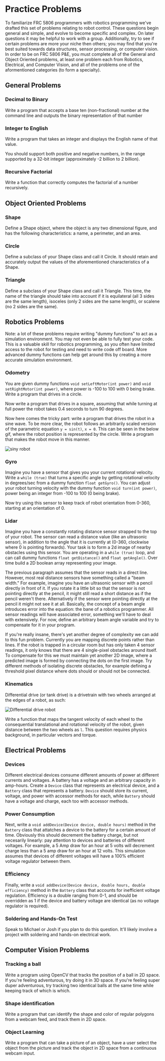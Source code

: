 # Practice Problems

To familiarize FRC 5806 programmers with robotics programming we've drafted this set of problems relating to robot control. These questions begin general and simple, and evolve to become specific and complex. On later questions it may be helpful to work with a group. Additionally, try to see if certain problems are more your niche then others; you may find that you're best suited towards data structures, sensor processing, or computer vision.  In order to be on FRC 5806 P&E, you must complete all of the General and Object Oriented problems, at least one problem each from Robotics, Electrical, and Computer Vision, and all of the problems one of the aformentioned categories (to form a specialty).

## General Problems

### Decimal to Binary

Write a program that accepts a base ten (non-fractional) number at the command line and outputs the binary representation of that number

### Integer to English

Write a program that takes an integer and displays the English name of that value.

You should support both positive and negative numbers, in the range supported by a 32-bit integer (approximately -2 billion to 2 billion).

### Recursive Factorial

Write a function that correctly computes the factorial of a number recursively.

## Object Oriented Problems

### Shape

Define a Shape object, where the object is any two dimensional figure, and has the following characteristics: a name, a perimeter, and an area.

### Circle

Define a subclass of your Shape class and call it Circle. It should retain and accurately output the values of the aforementioned characteristics of a Shape.

### Triangle

Define a subclass of your Shape class and call it Triangle. This time, the name of the triangle should take into account if it is equilateral (all 3 sides are the same length), isoceles (only 2 sides are the same length), or scalene (no 2 sides are the same).

## Robotics Problems

Note: a lot of these problems require writing "dummy functions" to act as a simulation environment.  You may not even be able to fully test your code.  This is a valuable skill for robotics programming, as you often have limited access to the robot for testing and need to write code off board.  More advanced dummy functions can help get around this by creating a more accurate simulation environment.

### Odometry

You are given dummy functions `void setLeftMotor(int power)` and `void setRightMotor(int power)`, where power is -100 to 100 with 0 being brake.  Write a program that drives in a circle.

Now write a program that drives in a square, assuming that while turning at full power the robot takes 0.4 seconds to turn 90 degrees.

Now here comes the tricky part: write a program that drives the robot in a sine wave.  To be more clear, the robot follows an arbitrarily scaled version of the parametric equation `y = sin(t)`, `x = 0`.  This can be seen in the below gif, where the robot position is represented by the circle.  Write a program that makes the robot move in this manner.

![siny robot](http://i.giphy.com/sajxSgoRSfh60.gif)


### Gyro

Imagine you have a sensor that gives you your current rotational velocity.   Write a `while (true)` that turns a specific angle by getting rotational velocity in degrees/sec from a dummy function `float getGyro()`.  You can adjust your robot turning velocity with the dummy function `void turn(int power)`, power being an integer from -100 to 100 (0 being brake).

Now try using this sensor to keep track of robot orientation from 0-360, starting at an orientation of 0.

### Lidar

Imagine you have a constantly rotating distance sensor strapped to the top of your robot.  The sensor can read a distance value (like an ultrasonic sensor), in addition to the angle that it is currently at (0-360, clockwise where 0 is pointing forwards).  Your task is to form a 2d image of nearby obstacles using this sensor.  You are operating in a `while (true)` loop, and can call dummy functions `float getDistance()` and `float getAngle()`.  Over time build a 2D boolean array representing your image.

The previous paragraph assumes that the sensor reads in a direct line.  However, most real distance sensors have something called a "beam width."  For example, imagine you have an ultrasonic sensor with a pencil directly in front of it.  If you rotate it a little bit so that the sensor is not pointing directly at the pencil, it might still read a short distance as if the pencil weren't there.  Alternatively if the sensor were pointing directly at the pencil it might not see it at all.  Basically, the concept of a beam angle introduces error into the equation: the bane of a robotics programmer.  All sensor readings will have associated error, something we'll have to deal with extensively.  For now, define an arbitrary beam angle variable and try to compensate for it in your program.

If you're really insane, there's yet another degree of complexity we can add to this fun problem.  Currently you are mapping discrete points rather than lines.  If the robot is trapped in a circular room but has only taken 4 sensor readings, it only knows that there are 4 single-pixel obstacles around itself.   To compensate for this we must maintain yet another 2D image, where a predicted image is formed by connecting the dots on the first image.   Try different methods of isolating discrete obstacles, for example defining a threshold pixel distance where dots should or should not be connected.

### Kinematics

Differential drive (or tank drive) is a drivetrain with two wheels arranged at the edges of a robot, as such:

![Differential drive robot](http://img.deusm.com/eetimes/2014/01/1320544/rex-robot-brain-02.jpg)

Write a function that maps the tangent velocity of each wheel to the consequential translational and rotational velocity of the robot, given distance between the two wheels as `l`.  This question requires physics background, in particular vectors and torque.

## Electrical Problems

### Devices

Different electrical devices consume different amounts of power at different currents and voltages.  A battery has a voltage and an arbitrary capacity in amp-hours.  Create a `Device` class that represents an electrical device, and a `Battery` class that represents a battery.  `Device` should store its current, voltage, and power with accessor methods for each, while `Battery` should have a voltage and charge, each too with accessor methods.

### Power Consumption

Next, write a `void addDevice(Device device, double hours)` method in the `Battery` class that attatches a device to the battery for a certain amount of time.  Obviously this should decrement the battery charge, but not necesarily linearly: pay attention to devices and batteries of different voltages.  For example, a 5 Amp draw for an hour at 5 volts will decrement charge less than a 5 amp draw for an hour at 12 volts.  This simulation assumes that devices of different voltages will have a 100% efficient voltage regulator between them.

### Efficiency

Finally, write a `void addDevice(Device device, double hours, double efficiency)` method in the `Battery` class that accounts for inefficient voltage regulation.  Efficiency is a double ranging from 0-1, and should be overridden as 1 if the device and battery voltage are identical (as no voltage regulator is required).

### Soldering and Hands-On Test

Speak to Michael or Josh if you plan to do this question.  It'll likely involve a project with soldering and hands-on electrical work. 

## Computer Vision Problems

### Tracking a ball

Write a program using OpenCV that tracks the position of a ball in 2D space.  If you're feeling adventurous, try doing it in 3D space.  If you're feeling super duper adventurous, try tracking two identical balls at the same time while keeping track of which is which.

### Shape identification

Write a program that can identify the shape and color of regular polygons from a webcam feed, and track them in 2D space.

### Object Learning

Write a program that can take a picture of an object, have a user select the object from the picture and track the object in 2D space from a continuous webcam input.
